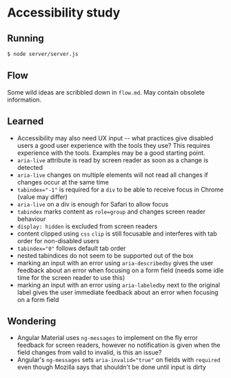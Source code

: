 # Accessibility study

## Running

```bash
$ node server/server.js
```

## Flow

Some wild ideas are scribbled down in `flow.md`. May contain obsolete information.

## Learned

- Accessibility may also need UX input -- what practices give disabled users a good user experience with the tools they use? This requires experience with the tools. Examples may be a good starting point. 
- `aria-live` attribute is read by screen reader as soon as a change is detected
- `aria-live` changes on multiple elements will not read all changes if changes occur at the same time
- `tabindex="-1"` is required for a `div` to be able to receive focus in Chrome (value may differ)
- `aria-live` on a div is enough for Safari to allow focus
- `tabindex` marks content as `role=group` and changes screen reader behaviour
- `display: hidden` is excluded from screen readers
- content clipped using `css` `clip` is still focusable and interferes with tab order for non-disabled users
- `tabindex="0"` follows default tab order
- nested tabindices do not seem to be supported out of the box
- marking an input with an error using `aria-describedby` gives the user feedback about an error when focusing on a form field (needs some idle time for the screen reader to use this)
- marking an input with an error using `aria-labeledby` next to the original label gives the user immediate feedback about an error when focusing on a form field


## Wondering

- Angular Material uses `ng-messages` to implement on the fly error feedback for screen readers, however no notification is given when the field changes from valid to invalid, is this an issue?
- Angular's `ng-messages` sets `aria-invalid="true"` on fields with `required` even though Mozilla says that shouldn't be done
until input is dirty
